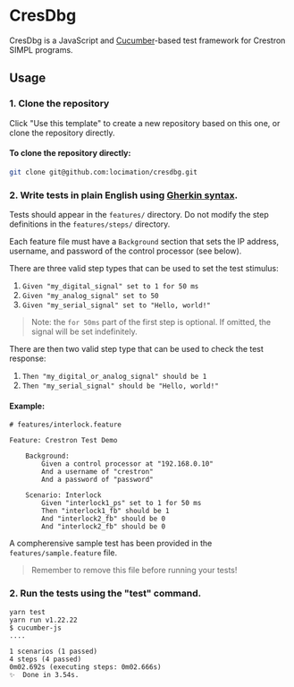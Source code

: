 # CresDbg

CresDbg is a JavaScript and [Cucumber](https://cucumber.io/)-based test framework for Crestron SIMPL programs.

## Usage

### 1. Clone the repository

Click "Use this template" to create a new repository based on this one, or clone the repository directly.

#### To clone the repository directly:

```bash
git clone git@github.com:locimation/cresdbg.git
```

### 2. Write tests in plain English using [Gherkin syntax](https://cucumber.io/docs/gherkin/reference).

Tests should appear in the `features/` directory.
Do not modify the step definitions in the `features/steps/` directory.

Each feature file must have a `Background` section that sets the IP address, username, and password of the control processor (see below).

There are three valid step types that can be used to set the test stimulus:

1. `Given "my_digital_signal" set to 1 for 50 ms`
3. `Given "my_analog_signal" set to 50`
3. `Given "my_serial_signal" set to "Hello, world!"`

> Note: the `for 50ms` part of the first step is optional. If omitted, the signal will be set indefinitely.

There are then two valid step type that can be used to check the test response:

1. `Then "my_digital_or_analog_signal" should be 1`
2. `Then "my_serial_signal" should be "Hello, world!"`

#### Example:

```gherkin
# features/interlock.feature

Feature: Crestron Test Demo

    Background:
        Given a control processor at "192.168.0.10"
        And a username of "crestron"
        And a password of "password"

    Scenario: Interlock
        Given "interlock1_ps" set to 1 for 50 ms
        Then "interlock1_fb" should be 1
        And "interlock2_fb" should be 0
        And "interlock2_fb" should be 0

```

A compherensive sample test has been provided in the `features/sample.feature` file.

> Remember to remove this file before running your tests!

### 2. Run the tests using the "test" command.

```
yarn test
yarn run v1.22.22
$ cucumber-js
....

1 scenarios (1 passed)
4 steps (4 passed)
0m02.692s (executing steps: 0m02.666s)
✨  Done in 3.54s.
